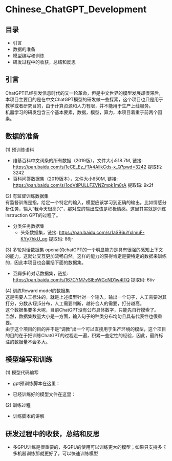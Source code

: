 # Chinese_ChatGPT_Development
## 目录
* 引言
* 数据的准备
* 模型编写和训练
* 研发过程中的收获，总结和反思

## 引言
ChatGPT已经引发信息时代的又一轮革命，但是中文世界的模型发展却很滞后，本项目主要目的是在中文ChatGPT模型的研发做一些探索，这个项目也只是用于教学或者研究目的，由于计算资源和人力有限，并不能用于生产上线服务。<br />
机器学习的研发包含三个基本要素，数据，模型，算力，本项目着重于前两个因素。

## 数据的准备

(1) 预训练语料
* 维基百科中文词条的所有数据（2019版），文件大小518.7M, 链接: https://pan.baidu.com/s/1eCE_Ez_fTA4AllkCds-x_Q?pwd=3242 提取码: 3242
* 百科问答数据集（2019版本），文件大小650M,  链接: https://pan.baidu.com/s/1odVtlPULLFZVNZmpk1m8rA 提取码: 9x2f

(2) 有监督训练数据集 <br />
有监督训练是指，给定一个特定的输入，模型应该学习到正确的输出。比如情感分析任务，输入“我今天很高兴”，那对应的输出应该是积极情感。这里其实就是训练instruction GPT的过程了。

* 分类任务数据集
    * 头条数据集，链接: https://pan.baidu.com/s/1aSB6uYxImuF-KYy7hkU_qg 提取码: 86jr
    
(3) 多轮对话数据集
openai的chatGPT的一个明显能力是具有很强的感知上下文的能力，这就让交互更加流畅自然。这样的能力的获得肯定是要特定的数据来训练的，因此本项目也会囊括下面的数据集。
* 豆瓣多轮对话数据集，链接: https://pan.baidu.com/s/167CYM7vSIEoWGcND1w4lTQ 提取码: 6tiv

(4) 训练Reward model的数据集 <br />
这是需要人工标注的，就是上述模型针对一个输入，输出一个句子，人工需要对其打分，分数从1到5分布，人工需要判断，越符合人的需要，打分越高。<br />
这个数据集要多大呢，目前ChatGPT没有公布具体数字，只能先自行摸索了。<br />
当然，数据集数量大小是一方面，输入句子的种类分布均匀且具有代表性也很重要。<br />
由于这个项目的目的并不是“调教”出一个可以直接用于生产环境的模型，这个项目的目的在于把训练ChatGPT的过程走一遍，积累一些定性的经验，因此，最终标注的数据量不会多大。

## 模型编写和训练
(1) 模型代码编写
* gpt预训练脚本在这里： 

* 已经训练好的模型文件在这里： 

(2) 训练过程
* 训练脚本的讲解


## 研发过程中的收获，总结和反思
* 多GPU训练是很重要的，多GPU的使用可以训练更大的模型；如果只支持多卡多机器训练那就更好了，可以快速训练模型

